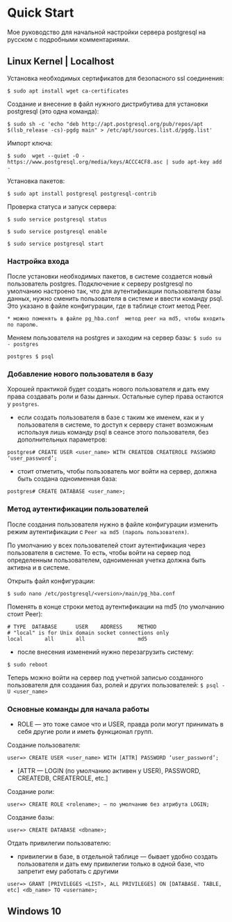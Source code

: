 # Quick Start

Мое руководство для начальной настройки сервера postgresql на русском с подробными комментариями. 

## Linux Kernel | Localhost

Установка необходимых сертификатов для безопасного ssl соединения:

```$ sudo apt install wget ca-certificates```

Создание и внесение в файл нужного дистрибутива для установки postgresql (это одна команда):

```$ sudo sh -c 'echo "deb http://apt.postgresql.org/pub/repos/apt $(lsb_release -cs)-pgdg main" > /etc/apt/sources.list.d/pgdg.list'```

Импорт ключа:

```$ sudo  wget --quiet -O - https://www.postgresql.org/media/keys/ACCC4CF8.asc | sudo apt-key add -```

Установка пакетов:

```$ sudo apt install postgresql postgresql-contrib```

Проверка статуса и запуск сервера:

```$ sudo service postgresql status```

```$ sudo service postgresql enable``` 

```$ sudo service postgresql start```

### Настройка входа
После установки необходимых пакетов, в системе создается новый пользователь postgres. Подключение к серверу postgresql по умолчанию настроено так, что для аутентификации пользователя базы данных, нужно сменить пользователя в системе и ввести команду psql. Это указано в файле конфигурации, где в таблице стоит метод Peer.

```* можно поменять в файле pg_hba.conf  метод peer на md5, чтобы входить по паролю.```

Меняем пользователя на postgres и заходим на сервер базы:
```$ sudo su - postgres``` 

```postgres $ psql```

### Добавление нового пользователя в базу

Хорошей практикой будет создать нового пользователя и дать ему права создавать роли и базы данных. Остальные супер права остаются у ```postgres```.

- если создать пользователя в базе с таким же именем, как и у пользователя в системе, то доступ к серверу станет возможным используя лишь команду psql в сеансе этого пользователя, без дополнительных параметров:

```postgres# CREATE USER <user_name> WITH CREATEDB CREATEROLE PASSWORD ‘user_password’;```

- стоит отметить, чтобы пользователь мог войти на сервер, должна быть создана одноименная база:

```postgres# CREATE DATABASE <user_name>;```

### Метод аутентификации пользователей

После создания пользователя нужно в файле конфигурации изменить режим аутентификации с ```Peer на md5 (пароль пользователя)```. 

По умолчанию у всех пользователей стоит аутентификация через пользователя в системе. То есть, чтобы войти на сервер под определенным пользователем, одноименная учетка должна быть активна и в системе.

Открыть файл конфигурации: 

```$ sudo nano /etc/postgresql/<version>/main/pg_hba.conf``` 

Поменять в конце строки метод аутентификации на md5 (по умолчанию стоит Peer):
```
# TYPE  DATABASE      USER    ADDRESS     METHOD
# "local" is for Unix domain socket connections only
local       all       all                 md5
```
- после внесения изменений нужно перезагрузить систему:

```$ sudo reboot```

Теперь можно войти на сервер под учетной записью созданного пользователя для создания баз, ролей и других пользователей:
```$ psql -U <user_name>```
### Основные команды для начала работы

- ROLE — это тоже самое что и USER, правда роли могут принимать в себя другие роли и иметь функционал групп. 

Создание пользователя:

```user=> CREATE USER <user_name> WITH [ATTR] PASSWORD ‘user_password’;```
- [ATTR — LOGIN (по умолчанию активен у USER), PASSWORD, CREATEDB, CREATEROLE, etc.]

Создание роли:

```user=> CREATE ROLE <rolename>; — по умолчанию без атрибута LOGIN;```

Создание базы:

```user=> CREATE DATABASE <dbname>;```

Отдать привилегии пользователю:

- привилегии в базе, в отдельной таблице  — бывает удобно создать пользователя и дать ему привилегии только в одной базе, что запретит ему работать с другими

```user=> GRANT [PRIVILEGES <LIST>, ALL PRIVILEGES] ON [DATABASE. TABLE, etc] <db_name> TO <username>;```

## Windows 10
